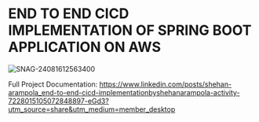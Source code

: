 # END TO END CICD IMPLEMENTATION OF SPRING BOOT APPLICATION ON AWS
![SNAG-24081612563400](https://github.com/user-attachments/assets/99f08c19-122a-420a-98ae-cbc0fe8f56fd)

Full Project Documentation: https://www.linkedin.com/posts/shehan-arampola_end-to-end-cicd-implementationbyshehanarampola-activity-7228015105072848897-eGd3?utm_source=share&utm_medium=member_desktop
